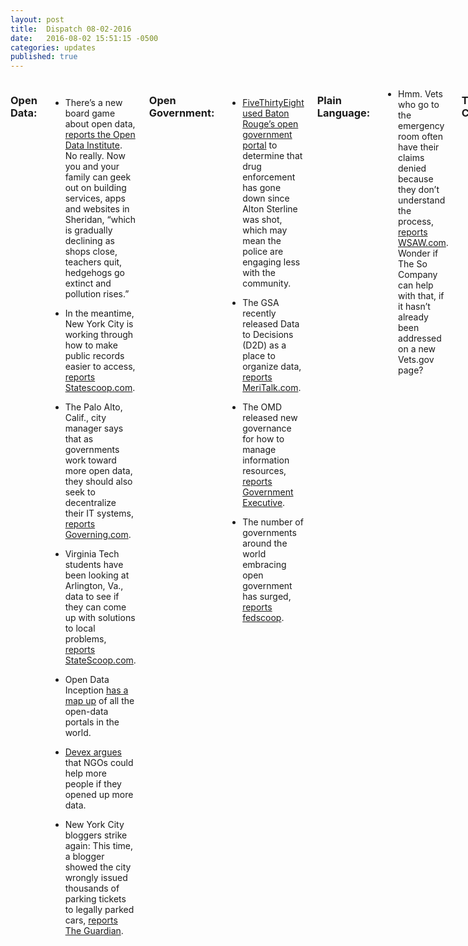```yaml
---
layout: post
title:  Dispatch 08-02-2016
date:   2016-08-02 15:51:15 -0500
categories: updates
published: true
---
```

<div class="row">
<div class="small-12 medium-11 medium-centered columns" markdown="1">

###  Open Data:

- There’s a new board game about open data, [reports the Open Data Institute](http://www.opendata.institute/news/you-can-now-buy-your-own-copy-of-datopolis-the-open-data-board-game). No really. Now you and your family can geek out on building services, apps and websites in Sheridan, “which is gradually declining as shops close, teachers quit, hedgehogs go extinct and pollution rises.”

- In the meantime, New York City is working through how to make public records easier to access, [reports Statescoop.com](http://statescoop.com/a-year-after-a-policy-update-nyc-grapples-with-the-next-level-of-open-data).

- The Palo Alto, Calif., city manager says that as governments work toward more open data, they should also seek to decentralize their IT systems, [reports Governing.com](http://www.governing.com/columns/tech-talk/gov-information-technology-rules.html).

- Virginia Tech students have been looking at Arlington, Va., data to see if they can come up with solutions to local problems, [reports StateScoop.com](http://statescoop.com/students-share-data-analytics-research-with-virginia-county-to-improve-efficiency).

- Open Data Inception [has a map up](https://opendatainception.io/) of all the open-data portals in the world. 

- [Devex argues](https://www.devex.com/news/are-ngos-doing-enough-to-share-data-88455) that NGOs could help more people if they opened up more data. 

- New York City bloggers strike again: This time, a blogger showed the city wrongly issued thousands of parking tickets to legally parked cars, [reports The Guardian](https://www.theguardian.com/cities/2016/jul/26/open-data-blogger-parking-tickets-new-york-nypd). 

###  Open Government:

- [FiveThirtyEight used Baton Rouge’s open government portal](http://fivethirtyeight.com/features/baton-rouge-drug-enforcement-has-plummeted-since-police-killed-alton-sterling/) to determine that drug enforcement has gone down since Alton Sterline was shot, which may mean the police are engaging less with the community. 

- The GSA recently released Data to Decisions (D2D) as a place to organize data, [reports MeriTalk.com](https://www.meritalk.com/articles/gsa-platform-to-address-open-data-goals/).

- The OMD released new governance for how to manage information resources, [reports Government Executive](http://www.govexec.com/management/2016/07/omb-releases-long-awaited-update-information-management-guidance/130249/). 

- The number of governments around the world embracing open government has surged, [reports fedscoop](http://fedscoop.com/number-of-countries-embracing-open-government-surges).

###  Plain Language:
- Hmm. Vets who go to the emergency room often have their claims denied because they don’t understand the process, [reports WSAW.com](http://www.wsaw.com/content/news/NewsChannel-7-Investigates--VA-denying-nearly-1-out-of-every-3-veterans-emergency-claims.html?utm_source=Sailthru&utm_medium=email&utm_campaign=Mil%20EBB%207.29.16&utm_term=Editorial%20-%20Military%20-%20Early%20Bird%20Brief). Wonder if The So Company can help with that, if it hasn’t already been addressed on a new Vets.gov page?

###  Tech Contracts:
- Booz-Allen has been awarded a contract to provide Navy IT support, [reports C4ISRNet](http://www.c4isrnet.com/story/military-tech/cyber/2016/08/01/booz-allen-navy-it-cyber/87926276/).

- Because so few people are trained for tech jobs in the government, a former White House CTO says “it’s easier than ever to get engaged in government without dedicating a decade of work to civic engagement. Techies can opt in and out of several initiatives,” [reports CRN.com](http://www.crn.com/news/channel-programs/video/300081533/u-s-government-challenged-by-techie-talent-gap.htm).

###  Tech Politics:

- [Federal News Radio explains](http://federalnewsradio.com/management/2016/07/better-dod-va-collaboration-center-clintons-veterans-policy/?utm_source=Sailthru&utm_medium=email&utm_campaign=Mil%20EBB%207.29.16&utm_term=Editorial%20-%20Military%20-%20Early%20Bird%20Brief) how presidential contenders Hillary Clinton and Donald Trump would handle Veterans Affairs’ healthcare, should they be elected. 

- And VP nominee Tim Kaine released so much of his government’s data that it’s still being sorted, [reports WVTF.org](http://wvtf.org/post/tim-kaines-position-open-government#stream/0).

###  Vet Love:
- We’re finally recognizing Veterans for their service in Laos, [reports The New York Times](http://www.nytimes.com/2016/07/31/us/secret-war-laos-gary-rose.html?_r=0&utm_source=Sailthru&utm_medium=email&utm_campaign=Military%20EBB%208-1-16&utm_term=Editorial%20-%20Military%20-%20Early%20Bird%20Brief). Prior to now, the fighting in Laos—along with its acts of courage and ensuing pain—never happened…

- VA is still having a hard time hiring physicians, nurses and psychologists, and that staff members in those fields are quickly leaving the government, [reports Federal Times](http://www.federaltimes.com/story/government/management/agency/2016/08/01/clinical-job-losses-rise-vha/87921234/?utm_source=Sailthru&utm_medium=email&utm_campaign=Military%20EBB%208-2-16&utm_term=Editorial%20-%20Military%20-%20Early%20Bird%20Brief). 

- In the meantime, the President says VA has made progress, and that wait times are shorter, and homelessness is down, [reports The New York Times](http://www.nytimes.com/2016/08/02/us/politics/obama-donald-trump-veterans-khan.html?_r=0&utm_source=Sailthru&utm_medium=email&utm_campaign=Military%20EBB%208-2-16&utm_term=Editorial%20-%20Military%20-%20Early%20Bird%20Brief). He acknowledged that there are still problems. 


- However, the goal of zero homeless Veterans is still far in the distance, [reports Military Times](http://www.militarytimes.com/story/military/benefits/veterans/2016/08/01/there-fewer-homeless-vets-but-goal-reaching-zero-far-off/87908682/?utm_source=Sailthru&utm_medium=email&utm_campaign=Military%20EBB%208-2-16&utm_term=Editorial%20-%20Military%20-%20Early%20Bird%20Brief). 




